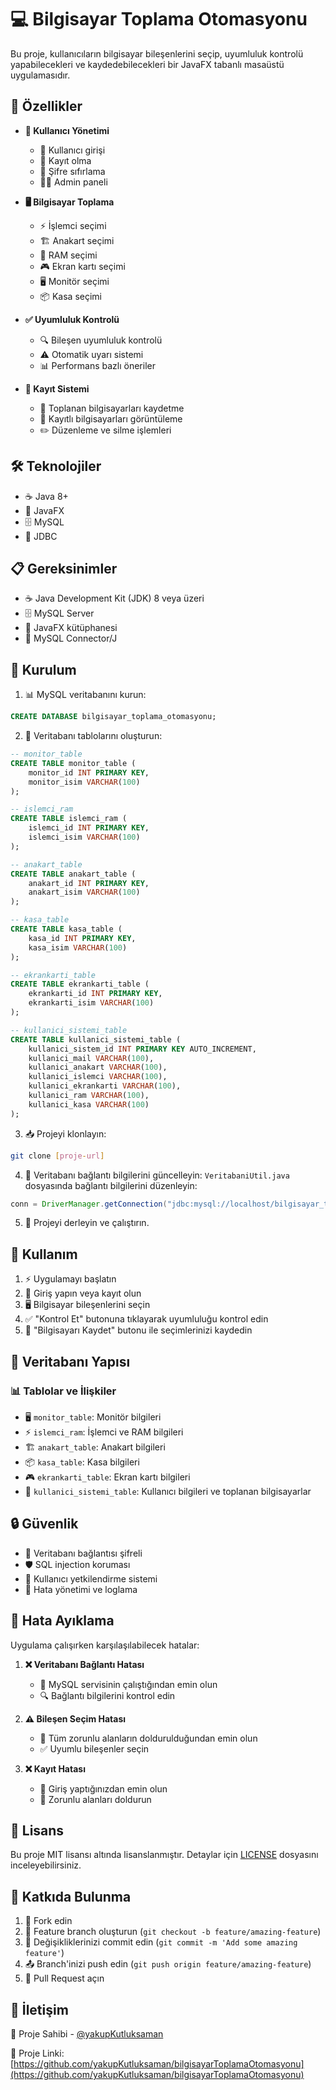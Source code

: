 # 💻 Bilgisayar Toplama Otomasyonu

Bu proje, kullanıcıların bilgisayar bileşenlerini seçip, uyumluluk kontrolü yapabilecekleri ve kaydedebilecekleri bir JavaFX tabanlı masaüstü uygulamasıdır.

## 🚀 Özellikler

- **👤 Kullanıcı Yönetimi**
  - 🔑 Kullanıcı girişi
  - 📝 Kayıt olma
  - 🔄 Şifre sıfırlama
  - 👨‍💼 Admin paneli

- **🖥️ Bilgisayar Toplama**
  - ⚡ İşlemci seçimi
  - 🏗️ Anakart seçimi
  - 💾 RAM seçimi
  - 🎮 Ekran kartı seçimi
  - 🖥️ Monitör seçimi
  - 📦 Kasa seçimi

- **✅ Uyumluluk Kontrolü**
  - 🔍 Bileşen uyumluluk kontrolü
  - ⚠️ Otomatik uyarı sistemi
  - 📊 Performans bazlı öneriler

- **💾 Kayıt Sistemi**
  - 💾 Toplanan bilgisayarları kaydetme
  - 👀 Kayıtlı bilgisayarları görüntüleme
  - ✏️ Düzenleme ve silme işlemleri

## 🛠️ Teknolojiler

- ☕ Java 8+
- 🎨 JavaFX
- 🗄️ MySQL
- 🔌 JDBC

## 📋 Gereksinimler

- ☕ Java Development Kit (JDK) 8 veya üzeri
- 🗄️ MySQL Server
- 🎨 JavaFX kütüphanesi
- 🔌 MySQL Connector/J

## 🔧 Kurulum

1. 📊 MySQL veritabanını kurun:
```sql
CREATE DATABASE bilgisayar_toplama_otomasyonu;
```

2. 📝 Veritabanı tablolarını oluşturun:
```sql
-- monitor_table
CREATE TABLE monitor_table (
    monitor_id INT PRIMARY KEY,
    monitor_isim VARCHAR(100)
);

-- islemci_ram
CREATE TABLE islemci_ram (
    islemci_id INT PRIMARY KEY,
    islemci_isim VARCHAR(100)
);

-- anakart_table
CREATE TABLE anakart_table (
    anakart_id INT PRIMARY KEY,
    anakart_isim VARCHAR(100)
);

-- kasa_table
CREATE TABLE kasa_table (
    kasa_id INT PRIMARY KEY,
    kasa_isim VARCHAR(100)
);

-- ekrankarti_table
CREATE TABLE ekrankarti_table (
    ekrankarti_id INT PRIMARY KEY,
    ekrankarti_isim VARCHAR(100)
);

-- kullanici_sistemi_table
CREATE TABLE kullanici_sistemi_table (
    kullanici_sistem_id INT PRIMARY KEY AUTO_INCREMENT,
    kullanici_mail VARCHAR(100),
    kullanici_anakart VARCHAR(100),
    kullanici_islemci VARCHAR(100),
    kullanici_ekrankarti VARCHAR(100),
    kullanici_ram VARCHAR(100),
    kullanici_kasa VARCHAR(100)
);
```

3. 📥 Projeyi klonlayın:
```bash
git clone [proje-url]
```

4. 🔌 Veritabanı bağlantı bilgilerini güncelleyin:
`VeritabaniUtil.java` dosyasında bağlantı bilgilerini düzenleyin:
```java
conn = DriverManager.getConnection("jdbc:mysql://localhost/bilgisayar_toplama_otomasyonu","root","mysql");
```

5. 🚀 Projeyi derleyin ve çalıştırın.

## 🎯 Kullanım

1. ⚡ Uygulamayı başlatın
2. 🔑 Giriş yapın veya kayıt olun
3. 🖥️ Bilgisayar bileşenlerini seçin
4. ✅ "Kontrol Et" butonuna tıklayarak uyumluluğu kontrol edin
5. 💾 "Bilgisayarı Kaydet" butonu ile seçimlerinizi kaydedin

## 📝 Veritabanı Yapısı

### 📊 Tablolar ve İlişkiler

- 🖥️ `monitor_table`: Monitör bilgileri
- ⚡ `islemci_ram`: İşlemci ve RAM bilgileri
- 🏗️ `anakart_table`: Anakart bilgileri
- 📦 `kasa_table`: Kasa bilgileri
- 🎮 `ekrankarti_table`: Ekran kartı bilgileri
- 👤 `kullanici_sistemi_table`: Kullanıcı bilgileri ve toplanan bilgisayarlar

## 🔒 Güvenlik

- 🔐 Veritabanı bağlantısı şifreli
- 🛡️ SQL injection koruması
- 👥 Kullanıcı yetkilendirme sistemi
- 📝 Hata yönetimi ve loglama

## 🐛 Hata Ayıklama

Uygulama çalışırken karşılaşılabilecek hatalar:

1. **❌ Veritabanı Bağlantı Hatası**
   - 🔄 MySQL servisinin çalıştığından emin olun
   - 🔍 Bağlantı bilgilerini kontrol edin

2. **⚠️ Bileşen Seçim Hatası**
   - 📝 Tüm zorunlu alanların doldurulduğundan emin olun
   - ✅ Uyumlu bileşenler seçin

3. **❌ Kayıt Hatası**
   - 🔑 Giriş yaptığınızdan emin olun
   - 📝 Zorunlu alanları doldurun

## 📄 Lisans

Bu proje MIT lisansı altında lisanslanmıştır. Detaylar için [LICENSE](LICENSE) dosyasını inceleyebilirsiniz.

## 👥 Katkıda Bulunma

1. 🍴 Fork edin
2. 🌿 Feature branch oluşturun (`git checkout -b feature/amazing-feature`)
3. 💾 Değişikliklerinizi commit edin (`git commit -m 'Add some amazing feature'`)
4. 📤 Branch'inizi push edin (`git push origin feature/amazing-feature`)
5. 🔄 Pull Request açın

## 📧 İletişim

👤 Proje Sahibi - [@yakupKutluksaman](https://github.com/yakupKutluksaman)

🔗 Proje Linki: [https://github.com/yakupKutluksaman/bilgisayarToplamaOtomasyonu](https://github.com/yakupKutluksaman/bilgisayarToplamaOtomasyonu) 